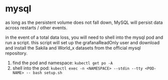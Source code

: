 # mysql

as long as the persistent volume does not fall down, MySQL will persist data across restarts / other events.

in the event of a total data loss, you will need to shell into the mysql pod and run a script. this script will set up the grafanaReadOnly user and download and install the Sakila and World_x datasets from the official mysql repository.

1) find the pod and namespace: `kubectl get po -A`
2) shell into the pod: `kubectl exec -n <NAMESPACE> --stdin --tty <POD-NAME> -- bash setup.sh`
